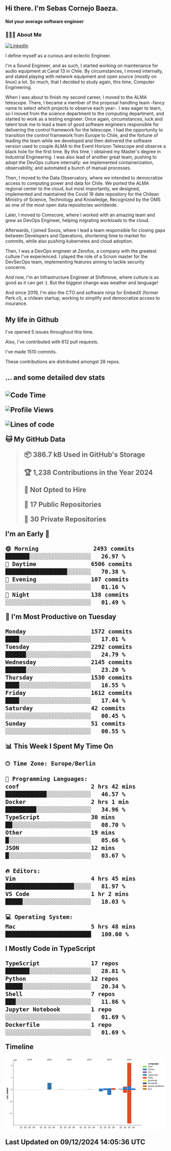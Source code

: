 <h2> Hi there.  I'm Sebas Cornejo Baeza.</h2>
<h4> Not your average software engineer</h4>
<h3> 👨🏻‍💻 About Me </h3>
<a href="http://linkedin.com/in/sebastian-cornejo-baeza/"><img alt="LinkedIn" src="https://img.shields.io/badge/Sebas%20Cornejo%20-informational?style=appveyor&logo=linkedin"></a>


I define myself as a curious and eclectic Engineer.

I'm a Sound Engineer, and as such, I started working on maintenance for audio equipment at Canal 13 in Chile.
By circumstances, I moved internally, and stated playing with network equipment and open source (mostly on linux) 
a lot. So much, that I decided to study again, this time, Computer Engineering.

When I was about to finish my second career, I moved to the ALMA telescope. There, I became a member of the proposal handling team
-fancy name to select which projects to observe each year-. 
I was eager to learn, so I moved from the science department to the computing department, and started to work as 
a testing engineer. Once again, circumstances, luck and talent took me to lead a team of good software engineers 
responsible for delivering the control framework for the telescope. I had the opportunity to transition the control framework from
Europe to Chile, and the fortune of leading the team while we developed and then delivered the software
version used to couple ALMA to the Event Horizon Telescope and observe a black hole for the first time.
By this time, I obtained my Master's degree in Industrial Engineering.
I was also lead of another great team, pushing to adopt the DevOps culture internally: we implemented containerization, observability, and automated a bunch of manual processes.

Then, I moved to the Data Observatory, where we intended to democratize access to computing power
and data for Chile. We ported the ALMA regional center to the cloud, but most importantly, we designed, implemented
and maintained the Covid 19 date repository for the Chilean Ministry of Science, Technology and Knowledge, Recognized by the OMS as one of the most open
data repositories worldwide.

Later, I moved to Comscore, where I worked with an amazing team and grew as DevOps Engineer, helping migrating workloads to the cloud.

Afterwards, I joined Sovos, where I lead a team responsible for closing gaps between Developers and Operations, shortening time to market for commits, while
also pushing kubernetes and cloud adoption.

Then, I was a DevOps engineer at Zerofox, a company with the greatest culture I've experienced. I played the role of a Scrum master for the DevSecOps team,
implementing features aiming to tackle security concerns.

And now, I'm an Infrastructure Engineer at Shiftmove, where culture is as good as it can get :). But the biggest change was weather and language!
 
And since 2019, I'm also the CTO and software ninja for EmbedX (former Perk.cl), a chilean startup, working to simplify and democratize access to insurance.

<h2> My life in Github </h2>

I've opened 5 issues throughout this time.

Also, I've contributed with 612 pull requests.

I've made 1510 commits.

These contributions are distributed amongst 28 repos.

<h2>... and some detailed dev stats<h2>

<!--START_SECTION:waka-->
![Code Time](http://img.shields.io/badge/Code%20Time-981%20hrs%2037%20mins-blue)

![Profile Views](http://img.shields.io/badge/Profile%20Views-2-blue)

![Lines of code](https://img.shields.io/badge/From%20Hello%20World%20I%27ve%20Written-3.5%20million%20lines%20of%20code-blue)

**🐱 My GitHub Data** 

> 📦 386.7 kB Used in GitHub's Storage 
 > 
> 🏆 1,238 Contributions in the Year 2024
 > 
> 🚫 Not Opted to Hire
 > 
> 📜 17 Public Repositories 
 > 
> 🔑 30 Private Repositories 
 > 
**I'm an Early 🐤** 

```text
🌞 Morning                2493 commits        ███████░░░░░░░░░░░░░░░░░░   26.97 % 
🌆 Daytime                6506 commits        ██████████████████░░░░░░░   70.38 % 
🌃 Evening                107 commits         ░░░░░░░░░░░░░░░░░░░░░░░░░   01.16 % 
🌙 Night                  138 commits         ░░░░░░░░░░░░░░░░░░░░░░░░░   01.49 % 
```
📅 **I'm Most Productive on Tuesday** 

```text
Monday                   1572 commits        ████░░░░░░░░░░░░░░░░░░░░░   17.01 % 
Tuesday                  2292 commits        ██████░░░░░░░░░░░░░░░░░░░   24.79 % 
Wednesday                2145 commits        ██████░░░░░░░░░░░░░░░░░░░   23.20 % 
Thursday                 1530 commits        ████░░░░░░░░░░░░░░░░░░░░░   16.55 % 
Friday                   1612 commits        ████░░░░░░░░░░░░░░░░░░░░░   17.44 % 
Saturday                 42 commits          ░░░░░░░░░░░░░░░░░░░░░░░░░   00.45 % 
Sunday                   51 commits          ░░░░░░░░░░░░░░░░░░░░░░░░░   00.55 % 
```


📊 **This Week I Spent My Time On** 

```text
🕑︎ Time Zone: Europe/Berlin

💬 Programming Languages: 
conf                     2 hrs 42 mins       ████████████░░░░░░░░░░░░░   46.57 % 
Docker                   2 hrs 1 min         █████████░░░░░░░░░░░░░░░░   34.96 % 
TypeScript               30 mins             ██░░░░░░░░░░░░░░░░░░░░░░░   08.70 % 
Other                    19 mins             █░░░░░░░░░░░░░░░░░░░░░░░░   05.66 % 
JSON                     12 mins             █░░░░░░░░░░░░░░░░░░░░░░░░   03.67 % 

🔥 Editors: 
Vim                      4 hrs 45 mins       ████████████████████░░░░░   81.97 % 
VS Code                  1 hr 2 mins         █████░░░░░░░░░░░░░░░░░░░░   18.03 % 

💻 Operating System: 
Mac                      5 hrs 48 mins       █████████████████████████   100.00 % 
```

**I Mostly Code in TypeScript** 

```text
TypeScript               17 repos            ███████░░░░░░░░░░░░░░░░░░   28.81 % 
Python                   12 repos            █████░░░░░░░░░░░░░░░░░░░░   20.34 % 
Shell                    7 repos             ███░░░░░░░░░░░░░░░░░░░░░░   11.86 % 
Jupyter Notebook         1 repo              ░░░░░░░░░░░░░░░░░░░░░░░░░   01.69 % 
Dockerfile               1 repo              ░░░░░░░░░░░░░░░░░░░░░░░░░   01.69 % 
```



**Timeline**

![Lines of Code chart](https://raw.githubusercontent.com/scornejob/scornejob/master/assets/bar_graph.png)


 Last Updated on 09/12/2024 14:05:36 UTC
<!--END_SECTION:waka-->
